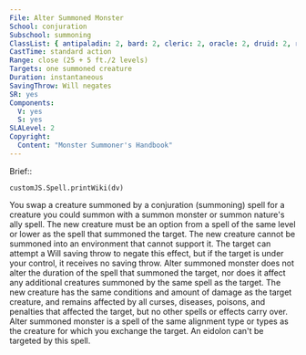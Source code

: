 ```yaml
---
File: Alter Summoned Monster
School: conjuration
Subschool: summoning
ClassList: { antipaladin: 2, bard: 2, cleric: 2, oracle: 2, druid: 2, ranger: 2, sorcerer: 2, wizard: 2, summoner: 2, unchained summoner: 2, witch: 2 }
CastTime: standard action
Range: close (25 + 5 ft./2 levels)
Targets: one summoned creature
Duration: instantaneous
SavingThrow: Will negates
SR: yes
Components:
  V: yes
  S: yes
SLALevel: 2
Copyright:
  Content: "Monster Summoner's Handbook"
---
```

Brief:: 

```dataviewjs
customJS.Spell.printWiki(dv)
```

You swap a creature summoned by a conjuration (summoning) spell for a creature you could summon with a summon monster or summon nature's ally spell. The new creature must be an option from a spell of the same level or lower as the spell that summoned the target. The new creature cannot be summoned into an environment that cannot support it. The target can attempt a Will saving throw to negate this effect, but if the target is under your control, it receives no saving throw. Alter summoned monster does not alter the duration of the spell that summoned the target, nor does it affect any additional creatures summoned by the same spell as the target. The new creature has the same conditions and amount of damage as the target creature, and remains affected by all curses, diseases, poisons, and penalties that affected the target, but no other spells or effects carry over. Alter summoned monster is a spell of the same alignment type or types as the creature for which you exchange the target. An eidolon can't be targeted by this spell.
